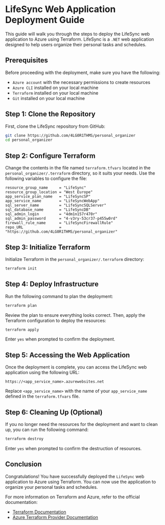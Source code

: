 # LifeSync Web Application Deployment Guide

This guide will walk you through the steps to deploy the LifeSync web application to Azure using Terraform. LifeSync is a `.NET` web application designed to help users organize their personal tasks and schedules.

## Prerequisites
Before proceeding with the deployment, make sure you have the following:

- `Azure account` with the necessary permissions to create resources
- `Azure CLI` installed on your local machine
- `Terraform` installed on your local machine
- `Git` installed on your local machine

## Step 1: Clone the Repository

First, clone the LifeSync repository from GitHub:

```bash
git clone https://github.com/4LG0R1THMS/personal_organizer
cd personal_organizer
```

## Step 2: Configure Terraform

Change the contents in the file named `terraform.tfvars` located in the `personal_organizer/.terraform` directory, so it suits your needs. Use the following variables to configure the file:

```hcl
resource_group_name     = "LifeSync"
resource_group_location = "West Europe"
app_service_plan_name   = "LifeSyncSP"
app_service_name        = "LifeSyncWebApp"
sql_server_name         = "LifeSyncSQLServer"
sql_database_name       = "LifeSyncDB"
sql_admin_login         = "4dm1n157r470r"
sql_admin_password      = "4-v3ry-53cr37-p455w0rd"
firewall_rule_name      = "LifeSyncFirewallRule"
repo_URL                = "https://github.com/4LG0R1THMS/personal_organizer"
```

## Step 3: Initialize Terraform

Initialize Terraform in the `personal_organizer/.terraform` directory:

```bash
terraform init
```

## Step 4: Deploy Infrastructure

Run the following command to plan the deployment:

```bash
terraform plan
```

Review the plan to ensure everything looks correct. Then, apply the Terraform configuration to deploy the resources:

```bash
terraform apply
```

Enter `yes` when prompted to confirm the deployment.

## Step 5: Accessing the Web Application

Once the deployment is complete, you can access the LifeSync web application using the following URL:

```
https://<app_service_name>.azurewebsites.net
```

Replace `<app_service_name>` with the name of your `app_service_name` defined in the `terraform.tfvars` file.

## Step 6: Cleaning Up (Optional)

If you no longer need the resources for the deployment and want to clean up, you can run the following command:

```bash
terraform destroy
```

Enter `yes` when prompted to confirm the destruction of resources.

## Conclusion

Congratulations! You have successfully deployed the `LifeSync` web application to Azure using Terraform. You can now use the application to organize your personal tasks and schedules.

For more information on Terraform and Azure, refer to the official documentation:

- [Terraform Documentation](https://www.terraform.io/docs/index.html)
- [Azure Terraform Provider Documentation](https://registry.terraform.io/providers/hashicorp/azurerm/latest/docs)